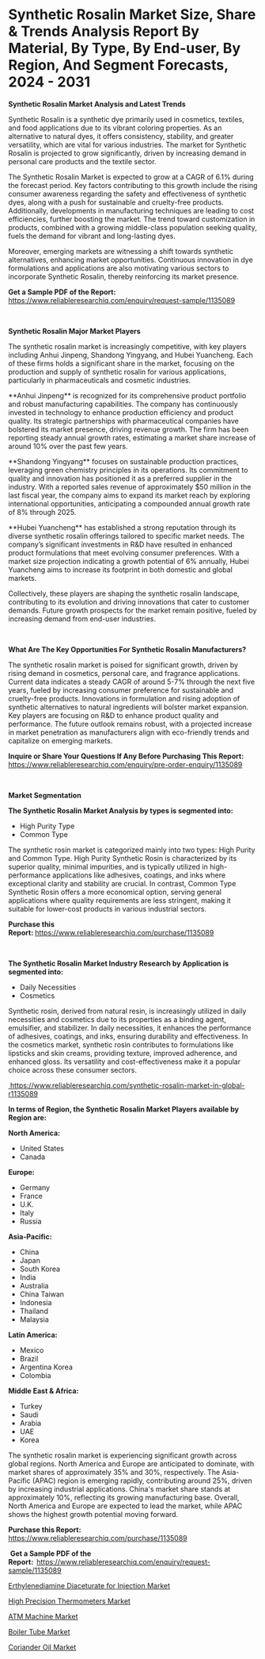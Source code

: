 <p><h1>Synthetic Rosalin Market Size, Share & Trends Analysis Report By Material, By Type, By End-user, By Region, And Segment Forecasts, 2024 - 2031</h1></p><p><strong>Synthetic Rosalin Market Analysis and Latest Trends</strong></p>
<p><p>Synthetic Rosalin is a synthetic dye primarily used in cosmetics, textiles, and food applications due to its vibrant coloring properties. As an alternative to natural dyes, it offers consistency, stability, and greater versatility, which are vital for various industries. The market for Synthetic Rosalin is projected to grow significantly, driven by increasing demand in personal care products and the textile sector.</p><p>The Synthetic Rosalin Market is expected to grow at a CAGR of 6.1% during the forecast period. Key factors contributing to this growth include the rising consumer awareness regarding the safety and effectiveness of synthetic dyes, along with a push for sustainable and cruelty-free products. Additionally, developments in manufacturing techniques are leading to cost efficiencies, further boosting the market. The trend toward customization in products, combined with a growing middle-class population seeking quality, fuels the demand for vibrant and long-lasting dyes. </p><p>Moreover, emerging markets are witnessing a shift towards synthetic alternatives, enhancing market opportunities. Continuous innovation in dye formulations and applications are also motivating various sectors to incorporate Synthetic Rosalin, thereby reinforcing its market presence.</p></p>
<p><strong>Get a Sample PDF of the Report:&nbsp;</strong> <a href="https://www.reliableresearchiq.com/enquiry/request-sample/1135089?utm_campaign=1834&utm_medium=2&utm_source=Github&utm_content=ia&utm_term=20122024&utm_id=synthetic-rosalin">https://www.reliableresearchiq.com/enquiry/request-sample/1135089</a></p>
<p>&nbsp;</p>
<p><strong>Synthetic Rosalin Major Market Players</strong></p>
<p><p>The synthetic rosalin market is increasingly competitive, with key players including Anhui Jinpeng, Shandong Yingyang, and Hubei Yuancheng. Each of these firms holds a significant share in the market, focusing on the production and supply of synthetic rosalin for various applications, particularly in pharmaceuticals and cosmetic industries.</p><p>**Anhui Jinpeng** is recognized for its comprehensive product portfolio and robust manufacturing capabilities. The company has continuously invested in technology to enhance production efficiency and product quality. Its strategic partnerships with pharmaceutical companies have bolstered its market presence, driving revenue growth. The firm has been reporting steady annual growth rates, estimating a market share increase of around 10% over the past few years.</p><p>**Shandong Yingyang** focuses on sustainable production practices, leveraging green chemistry principles in its operations. Its commitment to quality and innovation has positioned it as a preferred supplier in the industry. With a reported sales revenue of approximately $50 million in the last fiscal year, the company aims to expand its market reach by exploring international opportunities, anticipating a compounded annual growth rate of 8% through 2025.</p><p>**Hubei Yuancheng** has established a strong reputation through its diverse synthetic rosalin offerings tailored to specific market needs. The company’s significant investments in R&D have resulted in enhanced product formulations that meet evolving consumer preferences. With a market size projection indicating a growth potential of 6% annually, Hubei Yuancheng aims to increase its footprint in both domestic and global markets.</p><p>Collectively, these players are shaping the synthetic rosalin landscape, contributing to its evolution and driving innovations that cater to customer demands. Future growth prospects for the market remain positive, fueled by increasing demand from end-user industries.</p></p>
<p>&nbsp;</p>
<p><strong>What Are The Key Opportunities For Synthetic Rosalin Manufacturers?</strong></p>
<p><p>The synthetic rosalin market is poised for significant growth, driven by rising demand in cosmetics, personal care, and fragrance applications. Current data indicates a steady CAGR of around 5-7% through the next five years, fueled by increasing consumer preference for sustainable and cruelty-free products. Innovations in formulation and rising adoption of synthetic alternatives to natural ingredients will bolster market expansion. Key players are focusing on R&D to enhance product quality and performance. The future outlook remains robust, with a projected increase in market penetration as manufacturers align with eco-friendly trends and capitalize on emerging markets.</p></p>
<p><strong>Inquire or Share Your Questions If Any Before Purchasing This Report:</strong> <a href="https://www.reliableresearchiq.com/enquiry/pre-order-enquiry/1135089?utm_campaign=1834&utm_medium=2&utm_source=Github&utm_content=ia&utm_term=20122024&utm_id=synthetic-rosalin">https://www.reliableresearchiq.com/enquiry/pre-order-enquiry/1135089</a></p>
<p>&nbsp;</p>
<p><strong>Market Segmentation</strong></p>
<p><strong>The Synthetic Rosalin Market Analysis by types is segmented into:</strong></p>
<p><ul><li>High Purity Type</li><li>Common Type</li></ul></p>
<p><p>The synthetic rosin market is categorized mainly into two types: High Purity and Common Type. High Purity Synthetic Rosin is characterized by its superior quality, minimal impurities, and is typically utilized in high-performance applications like adhesives, coatings, and inks where exceptional clarity and stability are crucial. In contrast, Common Type Synthetic Rosin offers a more economical option, serving general applications where quality requirements are less stringent, making it suitable for lower-cost products in various industrial sectors.</p></p>
<p><strong>Purchase this Report:&nbsp;</strong><a href="https://www.reliableresearchiq.com/purchase/1135089?utm_campaign=1834&utm_medium=2&utm_source=Github&utm_content=ia&utm_term=20122024&utm_id=synthetic-rosalin">https://www.reliableresearchiq.com/purchase/1135089</a></p>
<p>&nbsp;</p>
<p><strong>The Synthetic Rosalin Market Industry Research by Application is segmented into:</strong></p>
<p><ul><li>Daily Necessities</li><li>Cosmetics</li></ul></p>
<p><p>Synthetic rosin, derived from natural resin, is increasingly utilized in daily necessities and cosmetics due to its properties as a binding agent, emulsifier, and stabilizer. In daily necessities, it enhances the performance of adhesives, coatings, and inks, ensuring durability and effectiveness. In the cosmetics market, synthetic rosin contributes to formulations like lipsticks and skin creams, providing texture, improved adherence, and enhanced gloss. Its versatility and cost-effectiveness make it a popular choice across these consumer sectors.</p></p>
<p><a href="https://www.reliableresearchiq.com/synthetic-rosalin-market-in-global-r1135089?utm_campaign=1834&utm_medium=2&utm_source=Github&utm_content=ia&utm_term=20122024&utm_id=synthetic-rosalin">&nbsp;https://www.reliableresearchiq.com/synthetic-rosalin-market-in-global-r1135089</a></p>
<p><strong>In terms of Region, the Synthetic Rosalin Market Players available by Region are:</strong></p>
<p>
    <p> <strong> North America: </strong>
        <ul>
            <li>United States</li>
            <li>Canada</li>
        </ul>
        </p> 
    <p> <strong> Europe: </strong>
        <ul>
            <li>Germany</li>
            <li>France</li>
            <li>U.K.</li>
            <li>Italy</li>
            <li>Russia</li>
        </ul>
        </p> 
    <p> <strong> Asia-Pacific: </strong>
        <ul>
            <li>China</li>
            <li>Japan</li>
            <li>South Korea</li>
            <li>India</li>
            <li>Australia</li>
            <li>China Taiwan</li>
            <li>Indonesia</li>
            <li>Thailand</li>
            <li>Malaysia</li>
        </ul>
        </p> 
    <p> <strong> Latin America: </strong>
        <ul>
            <li>Mexico</li>
            <li>Brazil</li>
            <li>Argentina Korea</li>
            <li>Colombia</li>
        </ul>
        </p> 
    <p> <strong> Middle East & Africa: </strong>
        <ul>
            <li>Turkey</li>
            <li>Saudi</li>
            <li>Arabia</li>
            <li>UAE</li>
            <li>Korea</li>
        </ul>
    </p>
    </p>
<p><p>The synthetic rosalin market is experiencing significant growth across global regions. North America and Europe are anticipated to dominate, with market shares of approximately 35% and 30%, respectively. The Asia-Pacific (APAC) region is emerging rapidly, contributing around 25%, driven by increasing industrial applications. China's market share stands at approximately 10%, reflecting its growing manufacturing base. Overall, North America and Europe are expected to lead the market, while APAC shows the highest growth potential moving forward.</p></p>
<p><strong>Purchase this Report: </strong><a href="https://www.reliableresearchiq.com/purchase/1135089?utm_campaign=1834&utm_medium=2&utm_source=Github&utm_content=ia&utm_term=20122024&utm_id=synthetic-rosalin">https://www.reliableresearchiq.com/purchase/1135089</a></p>
<p>&nbsp;<strong>Get a Sample PDF of the Report:&nbsp;&nbsp;</strong><a href="https://www.reliableresearchiq.com/enquiry/request-sample/1135089?utm_campaign=1834&utm_medium=2&utm_source=Github&utm_content=ia&utm_term=20122024&utm_id=synthetic-rosalin">https://www.reliableresearchiq.com/enquiry/request-sample/1135089</a></p>
<p><strong></strong></p>
<p><p><a href="https://github.com/justalichtenberger/Market-Research-Report-List-1/blob/main/erthylenediamine-diaceturate-for-injection-market.md?utm_campaign=1834&utm_medium=2&utm_source=Github&utm_content=ia&utm_term=20122024&utm_id=synthetic-rosalin">Erthylenediamine Diaceturate for Injection Market</a></p><p><a href="https://www.linkedin.com/pulse/high-precision-thermometers-market-overview-products-services-66rve?utm_campaign=1834&utm_medium=2&utm_source=Github&utm_content=ia&utm_term=20122024&utm_id=synthetic-rosalin">High Precision Thermometers Market</a></p><p><a href="https://www.linkedin.com/pulse/competitive-landscape-atm-machine-impressive-cagr-15-key-competitors-cmcle?utm_campaign=1834&utm_medium=2&utm_source=Github&utm_content=ia&utm_term=20122024&utm_id=synthetic-rosalin">ATM Machine Market</a></p><p><a href="https://www.linkedin.com/pulse/boiler-tube-market-size-growth-expected-reach-cagr-93-from-7ic5e?utm_campaign=1834&utm_medium=2&utm_source=Github&utm_content=ia&utm_term=20122024&utm_id=synthetic-rosalin">Boiler Tube Market</a></p><p><a href="https://www.linkedin.com/pulse/coriander-oil-market-analysis-report-competitive-strategies-aag6f?utm_campaign=1834&utm_medium=2&utm_source=Github&utm_content=ia&utm_term=20122024&utm_id=synthetic-rosalin">Coriander Oil Market</a></p></p>